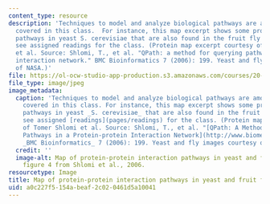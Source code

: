 ```yaml
---
content_type: resource
description: 'Techniques to model and analyze biological pathways are among the topics
  covered in this class.  For instance, this map excerpt shows some protein interaction
  pathways in yeast S. cerevisiae that are also found in the fruit fly D. melanogaster:
  see assigned readings for the class. (Protein map excerpt courtesy of Tomer Shlomi
  et al. Source: Shlomi, T., et al. "QPath: a method for querying pathways in a protein-protein
  interaction network." BMC Bioinformatics 7 (2006): 199. Yeast and fly images courtesy
  of NASA.)'
file: https://ol-ocw-studio-app-production.s3.amazonaws.com/courses/20-453j-biomedical-information-technology-fall-2008/a0c227f5154abeaf2c020461d5a10041_20-453jf08-th.jpg
file_type: image/jpeg
image_metadata:
  caption: 'Techniques to model and analyze biological pathways are among the topics
    covered in this class. For instance, this map excerpt shows some protein interaction
    pathways in yeast _S. cerevisiae_ that are also found in the fruit fly _D. melanogaster_:
    see assigned [readings](pages/readings) for the class. (Protein map excerpt courtesy
    of Tomer Shlomi et al. Source: Shlomi, T., et al. "[QPath: A Method for Querying
    Pathways in a Protein-protein Interaction Network](http://www.biomedcentral.com/1471-2105/7/199)."
    _BMC Bioinformatics_ 7 (2006): 199. Yeast and fly images courtesy of [NASA](http://www.nasa.gov/).)'
  credit: ''
  image-alt: Map of protein-protein interaction pathways in yeast and fruit fly -
    figure 4 from Shlomi et al., 2006.
resourcetype: Image
title: Map of protein-protein interaction pathways in yeast and fruit fly
uid: a0c227f5-154a-beaf-2c02-0461d5a10041
---
```

